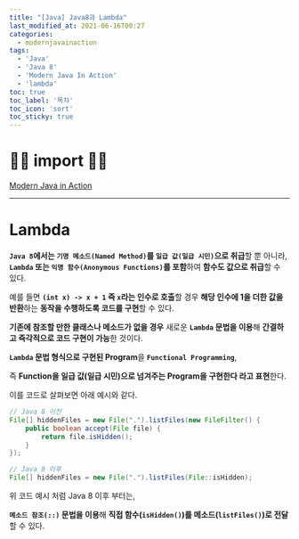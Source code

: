 ```yaml
---
title: "[Java] Java8과 Lambda"
last_modified_at: 2021-06-16T00:27
categories: 
  - modernjavainaction
tags: 
  - 'Java' 
  - 'Java 8' 
  - 'Modern Java In Action' 
  - 'lambda'
toc: true
toc_label: '목차'
toc_icon: 'sort'
toc_sticky: true
---
```

# 🙆‍♂️ import 🙇‍♂️

[Modern Java in Action](http://www.kyobobook.co.kr/product/detailViewEng.laf?ejkGb=BNT&mallGb=ENG&barcode=9781617293566)

---

# Lambda

**`Java 8`에서는 `기명 메소드(Named Method)`를 `일급 값(일급 시민)`으로 취급**할 뿐 아니라,
**`Lambda` 또는 `익명 함수(Anonymous Functions)`를 포함**하여 **함수도 값으로 취급**할 수 있다.

예를 들면 **`(int x) -> x + 1` 즉 `x`라는 인수로 호출**할 경우 **해당 인수에 1을 더한 값을 반환**하는 **동작을 수행하도록 코드를 구현**할 수 있다.

**기존에 참조할 만한 클래스나 메소드가 없을 경우** 새로운 **`Lambda` 문법을 이용**해 **간결하고 즉각적으로 코드 구현이 가능**한 것이다.

**`Lambda` 문법 형식으로 구현된 Program**을 **`Functional Programming`**,

즉 **Function을 일급 값(일급 시민)으로 넘겨주는 Program을 구현한다 라고 표현**한다.

이를 코드로 살펴보면 아래 예시와 같다.

```java
// Java 8 이전
File[] hiddenFiles = new File(".").listFiles(new FileFilter() {
	public boolean accept(File file) {
    	return file.isHidden();
    }
});

// Java 8 이후
File[] hiddenFiles = new File(".").listFiles(File::isHidden);
```

위 코드 예시 처럼 Java 8 이후 부터는,

**`메소드 참조(::)` 문법을 이용**해 **직접 함수(`isHidden()`)를 메소드(`listFiles()`)로 전달** 할 수 있다.